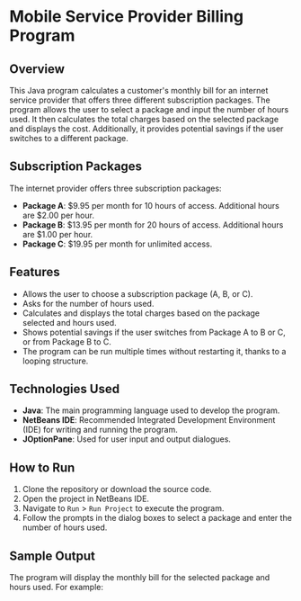 # Mobile Service Provider Billing Program

## Overview

This Java program calculates a customer's monthly bill for an internet service provider that offers three different subscription packages. The program allows the user to select a package and input the number of hours used. It then calculates the total charges based on the selected package and displays the cost. Additionally, it provides potential savings if the user switches to a different package.

## Subscription Packages

The internet provider offers three subscription packages:

- **Package A**: $9.95 per month for 10 hours of access. Additional hours are $2.00 per hour.
- **Package B**: $13.95 per month for 20 hours of access. Additional hours are $1.00 per hour.
- **Package C**: $19.95 per month for unlimited access.

## Features

- Allows the user to choose a subscription package (A, B, or C).
- Asks for the number of hours used.
- Calculates and displays the total charges based on the package selected and hours used.
- Shows potential savings if the user switches from Package A to B or C, or from Package B to C.
- The program can be run multiple times without restarting it, thanks to a looping structure.

## Technologies Used

- **Java**: The main programming language used to develop the program.
- **NetBeans IDE**: Recommended Integrated Development Environment (IDE) for writing and running the program.
- **JOptionPane**: Used for user input and output dialogues.

## How to Run

1. Clone the repository or download the source code.
2. Open the project in NetBeans IDE.
3. Navigate to `Run` > `Run Project` to execute the program.
4. Follow the prompts in the dialog boxes to select a package and enter the number of hours used.

## Sample Output

The program will display the monthly bill for the selected package and hours used. For example:

